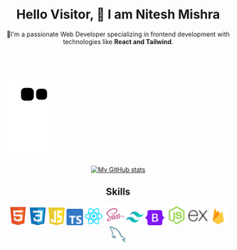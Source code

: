 
<div align="center">
 <h1>Hello Visitor, 👋 I am Nitesh Mishra</h1>
<p>🔭I'm a passionate Web Developer specializing in frontend development with technologies like <strong>React and Tailwind</strong>. 
</p>
</br>
</br>
</div>

![Snake animation](https://github.com/ni-nitesh4now/ni-nitesh4now/blob/output/github-contribution-grid-snake.svg) 

<div align="center">

[![My GitHub stats](https://github-readme-stats.vercel.app/api?username=ni-nitesh4now&show_icons=true)](https://github.com/ni-nitesh4now/github-readme-stats)
<h2 align="center">Skills</h2>
  <img src="assets/icons/html.svg" width="40" title="HTML"/>
  <img src="assets/icons/css.svg" width="40" title="CSS"/>
  <img src="assets/icons/javascript.svg" width="37" title="JavaScript"/>
  <img src="assets/icons/typescript.svg" width="37" title="TypeScript"/>
  <img src="assets/icons/react.svg" width="40" title="React"/>
  <img src="assets/icons/sass.svg" width="45" title="Sass"/>
  <img src="assets/icons/tailwind.svg" width="40" title="Tailwind"/>
  <img src="assets/icons/bootstrap.svg" width="44" title="Bootstrap"/>
  <img src="assets/icons/node.svg" width="45" title="NodeJS"/>
  <img src="assets/icons/express.svg" width="43" title="Express"/>
  <img src="assets/icons/firebase.svg" width=40" title="Firebase"/>
  <img src="assets/icons/mysql.svg" width="38" title="MySQL"/>

</div>
